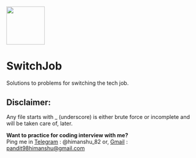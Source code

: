 # <img src="https://user-images.githubusercontent.com/34882878/130913521-4b23d603-a919-4b26-a9d7-fc32377c690a.png" width="100">
# SwitchJob

Solutions to problems for switching the tech job.

## Disclaimer:
Any file starts with _ (underscore) is either brute force or incomplete and will be taken care of, later.

**Want to practice for coding interview with me?**  
Ping me in [Telegram](https://telegram.org) : @himanshu_82 or, [Gmail](https://www.google.com/intl/en-GB/gmail/about/#) : pandit98himanshu@gmail.com
